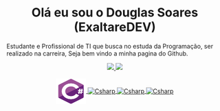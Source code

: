# <div align="center"> Olá eu sou o Douglas Soares (ExaltareDEV) 
  
Estudante e Profissional de TI que busca no estuda da Programação, ser realizado na carreira, Seja bem vindo a minha pagina do Github.

<div align="center">
  <a href="https://github.com/exaltare">
  <img height="160em" src="https://github-readme-stats.vercel.app/api?username=exaltare&show_icons=true&theme=algolia&include_all_commits=true&count_private=true"/>
  <img height="160em" src="https://github-readme-stats.vercel.app/api/top-langs/?username=exaltare&layout=compact&langs_count=7&theme=algolia"/>
</ div >


<div style="display: inline_block"><br>
  <img align = "center" alt = "Csharp" height = "60" width = "70" src = "https://raw.githubusercontent.com/devicons/devicon/master/icons/csharp/csharp-original.svg"  >
    <img align = "center" alt = "Csharp" height = "60" width = "70" src = "https://camo.githubusercontent.com/2f1508606a38136580ebde098ddf581996b38aa2c554be84d9f0fb680c2bdff1/68747470733a2f2f63646e2e6a7364656c6976722e6e65742f67682f64657669636f6e732f64657669636f6e2f69636f6e732f646f746e6574636f72652f646f746e6574636f72652d6f726967696e616c2e737667"  >
<img align = "center" alt = "Csharp" height = "60" width = "70" src = "https://camo.githubusercontent.com/3d9e9e8ddf137171e681df3e755e7adda3687311ecfbe1a981cf029624119c06/68747470733a2f2f76697375616c73747564696f2e6d6963726f736f66742e636f6d2f77702d636f6e74656e742f75706c6f6164732f323031392f30362f4272616e6456697375616c53747564696f57696e323031392d332e737667"  >
  <img align = "center" alt = "Csharp" height = "60" width = "70" src = "https://camo.githubusercontent.com/5fa137d222dde7b69acd22c6572a065ce3656e6ffa1f5e88c1b5c7a935af3cc6/68747470733a2f2f63646e2e6a7364656c6976722e6e65742f67682f64657669636f6e732f64657669636f6e2f69636f6e732f7673636f64652f7673636f64652d6f726967696e616c2e737667"  >
  

  
  
  
  
